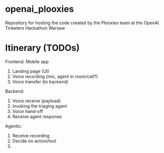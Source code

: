 # openai_plooxies
Repository for hosting the code created by the Plooxies team at the OpenAI Tinketers Hackathon Warsaw

# Itinerary (TODOs)

Frontend:
Mobile app
1. Landing page (UI)
2. Voice recording (mic, agent in room/call?)
3. Voice transfer (to backend)

Backend:
1. Voice receive (payload)
2. Invoking the triaging agent
3. Voice hand-off
4. Receive agent response

Agentic:
1. Receive recording
2. Decide on action/tool
3. 

